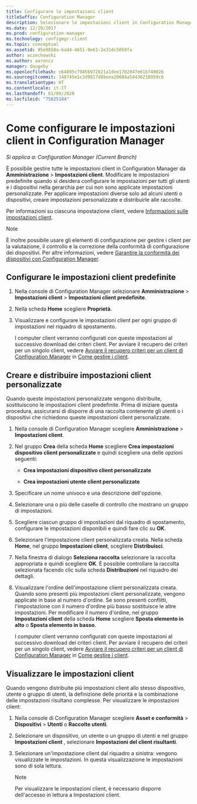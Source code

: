 ```yaml
---
title: Configurare le impostazioni client
titleSuffix: Configuration Manager
description: Selezionare le impostazioni client in Configuration Manager.
ms.date: 12/29/2017
ms.prod: configuration-manager
ms.technology: configmgr-client
ms.topic: conceptual
ms.assetid: 95e9858a-bad4-4651-9e61-2e31dc5050fa
author: aczechowski
ms.author: aaroncz
manager: dougeby
ms.openlocfilehash: c64895c7945b972821a1dee1702047e61b740026
ms.sourcegitcommit: 148745e1c3d9817d8beea20684a54436210959c6
ms.translationtype: HT
ms.contentlocale: it-IT
ms.lasthandoff: 01/09/2020
ms.locfileid: "75825184"
---
```

# <a name="how-to-configure-client-settings-in-configuration-manager"></a>Come configurare le impostazioni client in Configuration Manager

*Si applica a: Configuration Manager (Current Branch)*

È possibile gestire tutte le impostazioni client in Configuration Manager da **Amministrazione** > **Impostazioni client**. Modificare le impostazioni predefinite quando si desidera configurare le impostazioni per tutti gli utenti e i dispositivi nella gerarchia per cui non sono applicate impostazioni personalizzate. Per applicare impostazioni diverse solo ad alcuni utenti o dispositivi, creare impostazioni personalizzate e distribuirle alle raccolte.  

Per informazioni su ciascuna impostazione client, vedere [Informazioni sulle impostazioni client](../../../core/clients/deploy/about-client-settings.md).

> [!NOTE]  
>  È inoltre possibile usare gli elementi di configurazione per gestire i client per la valutazione, il controllo e la correzione della conformità di configurazione dei dispositivi. Per altre informazioni, vedere [Garantire la conformità dei dispositivi con Configuration Manager](../../../compliance/understand/ensure-device-compliance.md).  

##  <a name="configure-the-default-client-settings"></a>Configurare le impostazioni client predefinite    

1. Nella console di Configuration Manager selezionare **Amministrazione** > **Impostazioni client** > **Impostazioni client predefinite**.  

2. Nella scheda **Home** scegliere **Proprietà**.  

3. Visualizzare e configurare le impostazioni client per ogni gruppo di impostazioni nel riquadro di spostamento.  

   I computer client verranno configurati con queste impostazioni al successivo download dei criteri client. Per avviare il recupero dei criteri per un singolo client, vedere [Avviare il recupero criteri per un client di Configuration Manager](../../../core/clients/manage/manage-clients.md#BKMK_PolicyRetrieval) in [Come gestire i client](../../../core/clients/manage/manage-clients.md).  

##  <a name="create-and-deploy-custom-client-settings"></a>Creare e distribuire impostazioni client personalizzate  
Quando queste impostazioni personalizzate vengono distribuite, sostituiscono le impostazioni client predefinite. Prima di iniziare questa procedura, assicurarsi di disporre di una raccolta contenente gli utenti o i dispositivi che richiedono queste impostazioni client personalizzate.  

1. Nella console di Configuration Manager scegliere **Amministrazione** > **Impostazioni client**.  

2. Nel gruppo **Crea** della scheda **Home** scegliere **Crea impostazioni dispositivo client personalizzate** e quindi scegliere una delle opzioni seguenti:  

   -   **Crea impostazioni dispositivo client personalizzate**  

   -   **Crea impostazioni utente client personalizzate**  

3. Specificare un nome univoco e una descrizione dell'opzione.  

4. Selezionare una o più delle caselle di controllo che mostrano un gruppo di impostazioni.  

5. Scegliere ciascun gruppo di impostazioni dal riquadro di spostamento, configurare le impostazioni disponibili e quindi fare clic su **OK**.   

6. Selezionare l'impostazione client personalizzata creata. Nella scheda **Home**, nel gruppo **Impostazioni client**, scegliere **Distribuisci**.  

7. Nella finestra di dialogo **Seleziona raccolta** selezionare la raccolta appropriata e quindi scegliere **OK**. È possibile controllare la raccolta selezionata facendo clic sulla scheda **Distribuzioni** nel riquadro dei dettagli.  

8. Visualizzare l'ordine dell'impostazione client personalizzata creata. Quando sono presenti più impostazioni client personalizzate, vengono applicate in base al numero d'ordine. Se sono presenti conflitti, l'impostazione con il numero d'ordine più basso sostituisce le altre impostazioni. Per modificare il numero d'ordine, nel gruppo **Impostazioni client** della scheda **Home** scegliere **Sposta elemento in alto** o **Sposta elemento in basso**.  

   I computer client verranno configurati con queste impostazioni al successivo download dei criteri client. Per avviare il recupero dei criteri per un singolo client, vedere [Avviare il recupero criteri per un client di Configuration Manager](../../../core/clients/manage/manage-clients.md#BKMK_PolicyRetrieval) in [Come gestire i client](../../../core/clients/manage/manage-clients.md).  



##  <a name="view-client-settings"></a>Visualizzare le impostazioni client  
 Quando vengono distribuite più impostazioni client allo stesso dispositivo, utente o gruppo di utenti, la definizione delle priorità e la combinazione delle impostazioni risultano complesse. Per visualizzare le impostazioni client:  

1.  Nella console di Configuration Manager scegliere **Asset e conformità** > **Dispositivi** > **Utenti** o **Raccolte utenti**.  

3.  Selezionare un dispositivo, un utente o un gruppo di utenti e nel gruppo **Impostazioni client** , selezionare **Impostazioni del client risultanti**.  

4.  Selezionare un'impostazione client dal riquadro a sinistra: vengono visualizzate le impostazioni. In questa visualizzazione le impostazioni sono di sola lettura. 

    > [!NOTE]  
    >  Per visualizzare le impostazioni client, è necessario disporre dell'accesso in lettura a Impostazioni client.  

    
